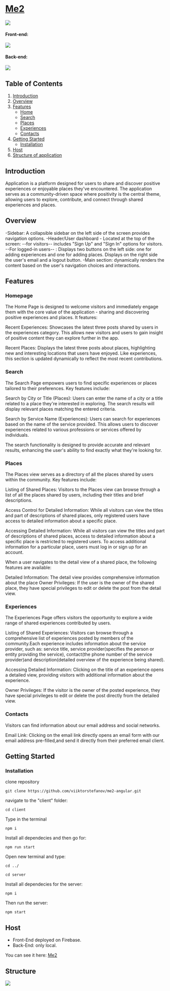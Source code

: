 # <a align="center" href="https://me2-angular-d82fe.web.app/home">Me2</a>

<p align="left">
  <a>
    <img src="./client/site-view.gif" />
  </a>
</p>

#### Front-end:
<p align="left">
  <a>
    <img src="https://skillicons.dev/icons?i=angular,typescript,html,css" />
  </a>
</p>

#### Back-end:
<p align="left">
  <a>
    <img src="https://skillicons.dev/icons?i=nodejs,express,mongodb" />
  </a>
</p>

## Table of Contents

1. [Introduction](#introduction)
2. [Overview](#overview)
3. [Features](#features)
   - [Home](#home)
   - [Search](#search)
   - [Places](#places)
   - [Experiences](#experiences)
   - [Contacts](#contacts)
4. [Getting Started](#getting-started)
   - [Installation](#installation)
5. [Host](#host)
6. [Structure of application](#structure) 


## Introduction <a name="introduction"></a>

Application is a platform designed for users to share and discover positive experiences or enjoyable places they've encountered. The application serves as a community-driven space where positivity is the central theme, allowing users to explore, contribute, and connect through shared experiences and places. 

## Overview <a name="overview"></a>

 -Sidebar: A collapsible sidebar on the left side of the screen provides navigation options.
 -Header/User dashboard - Located at the top of the screen:
  --for visitors-- includes "Sign Up" and "Sign In" options for visitors.
  --For logged-in users-- : 
      Displays two buttons on the left side: one for adding experiences and one for adding places.
      Displays on the right side the user's email and a logout button.
-Main section: dynamically renders the content based on the user's navigation choices and interactions. 

## Features <a name="features"></a>

### Homepage <a name="home"></a>

The Home Page is designed to welcome visitors and immediately engage them with the core value of the application - sharing and discovering positive experiences and places. It features:

Recent Experiences: Showcases the latest three posts shared by users in the experiences category. This allows new visitors and users to gain insight of positive content they can explore further in the app.

Recent Places: Displays the latest three posts about places, highlighting new and interesting locations that users have enjoyed. Like experiences, this section is updated dynamically to reflect the most recent contributions.

### Search <a name="search"></a>

The Search Page empowers users to find specific experiences or places tailored to their preferences. Key features include:

Search by City or Title (Places): Users can enter the name of a city or a title related to a place they're interested in exploring. The search results will display relevant places matching the entered criteria.

Search by Service Name (Experiences): Users can search for experiences based on the name of the service provided. This allows users to discover experiences related to various professions or services offered by individuals.

The search functionality is designed to provide accurate and relevant results, enhancing the user's ability to find exactly what they're looking for.

### Places <a name="places"></a>

The Places view serves as a directory of all the places shared by users within the community. Key features include:

Listing of Shared Places: Visitors to the Places view can browse through a list of all the places shared by users, including their titles and brief descriptions.

Access Control for Detailed Information: While all visitors can view the titles and part of descriptions of shared places, only registered users have access to detailed information about a specific place.

Accessing Detailed Information: While all visitors can view the titles and part of descriptions of shared places, access to detailed information about a specific place is restricted to registered users. To access additional information for a particular place, users must log in or sign up for an account.

When a user navigates to the detail view of a shared place, the following features are available:

Detailed Information: The detail view provides comprehensive information about the place
Owner Privileges: If the user is the owner of the shared place, they have special privileges to edit or delete the post from the detail view.


### Experiences <a name="experiences"></a>

The Experiences Page offers visitors the opportunity to explore a wide range of shared experiences contributed by users.

Listing of Shared Experiences: Visitors can browse through a comprehensive list of experiences posted by members of the community.Each experience includes information about the service provider, such as: service title, service provider(specifies the person or entity providing the service), contact(the phone number of the service provider)and description(detailed overview of the experience being shared).

Accessing Detailed Information: Clicking on the title of an experience opens a detailed view, providing visitors with additional information about the experience.

Owner Privileges: If the visitor is the owner of the posted experience, they have special privileges to edit or delete the post directly from the detailed view.

### Contacts <a name="contacts"></a>

Visitors can find information about our email address and social networks.

Email Link: Clicking on the email link directly opens an email form with our email address pre-filled,and send it directly from their preferred email client.


## Getting Started <a name="getting-started"></a>

### Installation <a name="installation"></a>

clone repository
```
git clone https://github.com/viiktorstefanov/me2-angular.git
```
navigate to the "client" folder:
```
cd client
```
Type in the terminal
```
npm i
```
Install all dependecies and then go for:

```
npm run start
```

Open new terminal and type:
```
cd ../
```
```
cd server
```
Install all dependecies for the server: 
```
npm i
```
Then run the server:

```
npm start
```

## Host <a name="host"></a>

- Front-End deployed on Firebase.
- Back-End: only local.

You can see it here: <a href="https://me2-angular-d82fe.web.app/home">Me2</a>

## Structure <a name="structure"></a>
<a>
    <img src="./client/Structure.png" />
</a>
